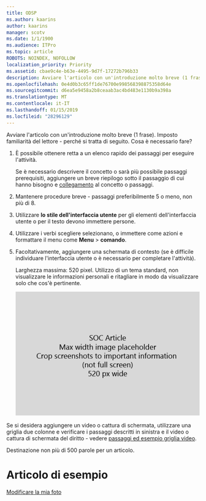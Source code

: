 ```yaml
---
title: ODSP
ms.author: kaarins
author: kaarins
manager: scotv
ms.date: 1/1/1900
ms.audience: ITPro
ms.topic: article
ROBOTS: NOINDEX, NOFOLLOW
localization_priority: Priority
ms.assetid: cbae9c4e-b63e-4495-9d7f-17272b796b33
description: Avviare l'articolo con un'introduzione molto breve (1 frase). Imposto familiarità del lettore - perché si tratta di seguito. Cosa è necessario fare?
ms.openlocfilehash: 0e4d0b3c65ff1de76700e998568398875358d64e
ms.sourcegitcommit: d6ea5e9458a2b8ceaab3ac4bd483e1130b9a398a
ms.translationtype: MT
ms.contentlocale: it-IT
ms.lasthandoff: 01/15/2019
ms.locfileid: "28296129"
---
```

Avviare l'articolo con un'introduzione molto breve (1 frase). Imposto familiarità del lettore - perché si tratta di seguito. Cosa è necessario fare? 
  
1. È possibile ottenere retta a un elenco rapido dei passaggi per eseguire l'attività.
    
    Se è necessario descrivere il concetto o sarà più possibile passaggi prerequisiti, aggiungere un breve riepilogo sotto il passaggio di cui hanno bisogno e [collegamento](https://support.office.com/article/f37e7984-cf03-4fde-92d3-82970d7e241b.aspx) al concetto o passaggi. 
    
2. Mantenere procedure breve - passaggi preferibilmente 5 o meno, non più di 8.
    
3. Utilizzare **lo stile dell'interfaccia utente** per gli elementi dell'interfaccia utente o per il testo devono immettere persone. 
    
4. Utilizzare i verbi scegliere selezionano, o immettere come azioni e formattare il menu come **Menu** \> **comando**.
    
5. Facoltativamente, aggiungere una schermata di contesto (se è difficile individuare l'interfaccia utente o è necessario per completare l'attività).
    
    Larghezza massima: 520 pixel. Utilizzo di un tema standard, non visualizzare le informazioni personali e ritagliare in modo da visualizzare solo che cos'è pertinente. 
    
    ![Segnaposto - larghezza massima delle immagini ClipArt articolo SOC è 520 pixel](media/7d43d3be-8658-4a5b-aa15-ed62a47a2b24.png)
  
Se si desidera aggiungere un video o cattura di schermata, utilizzare una griglia due colonne e verificare i passaggi descritti in sinistra e il video o cattura di schermata del diritto - vedere [passaggi ed esempio griglia video](https://support.office.com/article/14ce8e82-efa0-47f5-bb84-94f078db3dae.aspx). 
  
Destinazione non più di 500 parole per un articolo.
  
# <a name="example-article"></a>Articolo di esempio

[Modificare la mia foto](https://support.office.com/article/555376e0-1fca-49ba-8434-307a0525c767.aspx)
  

